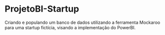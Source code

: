 # ProjetoBI-Startup
Criando e populando um banco de dados utilizando a ferramenta Mockaroo para uma startup fictícia, visando a implementação do PowerBI.
